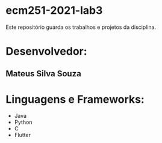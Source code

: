 # ecm251-2021-lab3
Este repositório guarda os trabalhos e projetos da disciplina.

# Desenvolvedor:
## Mateus Silva Souza

# Linguagens e Frameworks:
- Java
- Python
- C
- Flutter

